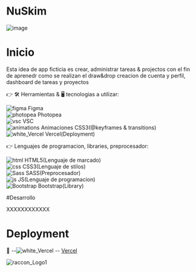 # NuSkim</br>
![image](https://github.com/DIGORACCOON4279/NuSkim/assets/88150970/44c4d118-010f-482e-97bb-6bf68605d131)</br>

# Inicio</br>

Esta idea de app ficticia es crear, administrar tareas & projectos con el fin de aprenedr como se realizan el draw&drop creacion de cuenta y perfil, dashboard de tareas y proyectos</br>

👉 🛠 Herramientas & 🖥 tecnologias a utilizar:</br>

![figma](https://github.com/DIGORACCOON4279/NuSkim/assets/88150970/cdd5589e-2f95-4252-80ba-a1ec02f16cfc) Figma</br>
![photopea](https://github.com/DIGORACCOON4279/NuSkim/assets/88150970/46bf103d-6f65-4b34-b1b0-9811d13ff2ab) Photopea</br>
![vsc](https://github.com/DIGORACCOON4279/NuSkim/assets/88150970/946bf1b9-1579-4107-9d2a-f7decf2588e8) VSC</br>
![animations](https://github.com/DIGORACCOON4279/NuSkim/assets/88150970/3ba0c088-299b-4da5-b237-8e714d0cd9be) Animaciones CSS3(@keyframes & transitions)</br>
![white_Vercel](https://github.com/DIGORACCOON4279/NuSkim/assets/88150970/01a4ba50-ccf7-4ddb-8c65-11f65c9e2931) Vercel(Deployment)</br>
 
👉 Lenguajes de programacion, libraries, preprocesador:</br>

![html](https://github.com/DIGORACCOON4279/NuSkim/assets/88150970/3677b1e6-1df7-435e-84dd-834a76910664) HTML5(Lenguaje de marcado)</br>
![css](https://github.com/DIGORACCOON4279/NuSkim/assets/88150970/c9c844cf-f237-43f0-b7cf-d7a7265dad59) CSS3(Lenguaje de stilos)</br>
![Sass](https://github.com/DIGORACCOON4279/NuSkim/assets/88150970/eed5233d-96ec-4f06-8e83-995b3034d714) SASS(Preprocesador)</br>
![js](https://github.com/DIGORACCOON4279/NuSkim/assets/88150970/5139797a-9eaf-41d0-85a0-42c82c4c6feb) JS(Lenguaje de programacion)</br>
![Bootstrap](https://github.com/DIGORACCOON4279/NuSkim/assets/88150970/0c933e67-111b-4828-802d-a258f91fd405) Bootstrap(Library)

#Desarrollo</br>

XXXXXXXXXXXX

# Deployment</br>

🚀 --![white_Vercel](https://github.com/DIGORACCOON4279/NuSkim/assets/88150970/f1c48daf-a86e-4c11-b949-f5fc3867ed64) -- [Vercel](https://nu-skim.vercel.app/)</br>


![raccon_Logo1](https://github.com/DIGORACCOON4279/NuSkim/assets/88150970/25cd100f-7a4d-4596-b64e-f08fb8d0b860)</br>
